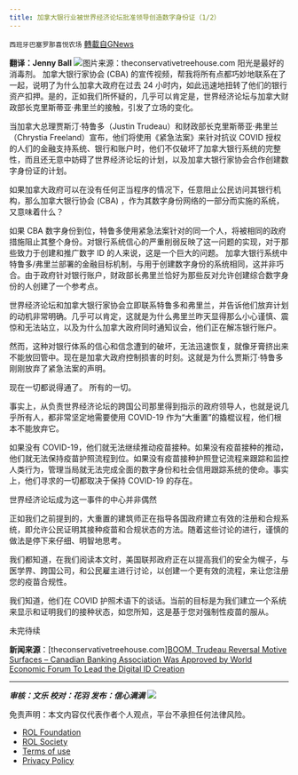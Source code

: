 ```yaml
---
title: 加拿大银行业被世界经济论坛批准领导创造数字身份证（1/2）
---
```

`西班牙巴塞罗那喜悦农场` [轉載自GNews](https://gnews.org/zh-hans/2064842/)

**翻译：Jenny Ball**
![](https://assets.gnews.org/wp-content/uploads/2022/02/tempsnip加拿大银行业被世界经济论坛批准领导创造数字身份证.png)图片来源：theconservativetreehouse.com
阳光是最好的消毒剂。 加拿大银行家协会 (CBA) 的宣传视频，帮我将所有点都巧妙地联系在了一起，说明了为什么加拿大政府在过去 24 小时内，如此迅速地扭转了他们的银行资产扣押。是的，正如我们所怀疑的，几乎可以肯定是，世界经济论坛与加拿大财政部长克里斯蒂亚·弗里兰的接触，引发了立场的变化。

当加拿大总理贾斯汀·特鲁多（Justin Trudeau）和财政部长克里斯蒂亚·弗里兰（Chrystia Freeland）宣布，他们将使用《紧急法案》来针对抗议 COVID 授权的人们的金融支持系统、银行和账户时，他们不仅破坏了加拿大银行系统的完整性，而且还无意中妨碍了世界经济论坛的计划，以及加拿大银行家协会合作创建数字身份证的计划。

如果加拿大政府可以在没有任何正当程序的情况下，任意阻止公民访问其银行机构，那么加拿大银行协会 (CBA) ，作为其数字身份网络的一部分而实施的系统，又意味着什么？

如果 CBA 数字身份到位，特鲁多使用紧急法案针对的同一个人，将被相同的政府措施阻止其整个身份。对银行系统信心的严重削弱反映了这一问题的实现，对于那些致力于创建和推广数字 ID 的人来说，这是一个巨大的问题。
加拿大银行系统中特鲁多/弗里兰部署的金融目标机制，与用于创建数字身份的系统相同，这并非巧合。由于政府针对银行账户，财政部长弗里兰恰好为那些反对允许创建综合数字身份的人创建了一个参考点。

世界经济论坛和加拿大银行家协会立即联系特鲁多和弗里兰，并告诉他们放弃计划的动机非常明确。几乎可以肯定，这就是为什么弗里兰昨天显得那么小心谨慎、震惊和无法站立，以及为什么加拿大政府同时通知议会，他们正在解冻银行账户。

然而，这种对银行体系的信心和信念遭到的破坏，无法迅速恢复，就像牙膏挤出来不能放回管中。现在是加拿大政府控制损害的时刻。这就是为什么贾斯汀·特鲁多刚刚放弃了紧急法案的声明。

现在一切都说得通了。 所有的一切。

事实上，从负责世界经济论坛的跨国公司那里得到指示的政府领导人，也就是说几乎所有人，都非常坚定地需要使用 COVID-19 作为“大重置”的撬棍议程，他们根本不能放弃它。

如果没有 COVID-19，他们就无法继续推动疫苗接种。如果没有疫苗接种的推动，他们就无法保持疫苗护照流程到位。如果没有疫苗接种护照登记流程来跟踪和监控人类行为，管理当局就无法完成全面的数字身份和社会信用跟踪系统的使命。事实上，他们寻求的一切都取决于保持 COVID-19 的存在。

世界经济论坛成为这一事件的中心并非偶然

正如我们之前提到的，大重置的建筑师正在指导各国政府建立有效的注册和合规系统，即允许公民证明其接种疫苗和合规状态的方法。随着这些讨论的进行，谨慎的做法是停下来仔细、明智地思考。

我们都知道，在我们阅读本文时，美国联邦政府正在以提高我们的安全为幌子，与医学界、跨国公司，和公民雇主进行讨论，以创建一个更有效的流程，来让您注册您的疫苗合规性。

我们知道，他们在 COVID 护照术语下的谈话。当前的目标是为我们建立一个系统来显示和证明我们的接种状态，如您所知，这是基于您对强制性疫苗的服从。

未完待续

**新闻来源**：[theconservativetreehouse.com][BOOM, Trudeau Reversal Motive Surfaces – Canadian Banking Association Was Approved by World Economic Forum To Lead the Digital ID Creation](https://theconservativetreehouse.com/blog/2022/02/23/boom-trudeau-reversal-motive-surfaces-canadian-banking-association-was-approved-by-world-economic-forum-to-lead-the-digital-id-creation/)

* * *

***审核：文乐
校对：花羽
发布：信心满满***
![](https://assets.gnews.org/wp-content/uploads/2022/02/GNEWS_CH.-1-3-4.jpeg)


 

免责声明：本文内容仅代表作者个人观点，平台不承担任何法律风险。

- [ROL Foundation](https://rolfoundation.org/)
- [ROL Society](https://rolsociety.org/)
- [Terms of use](https://gnews.org/terms-of-use-3/)
- [Privacy Policy](https://gnews.org/privacy-policy/)
